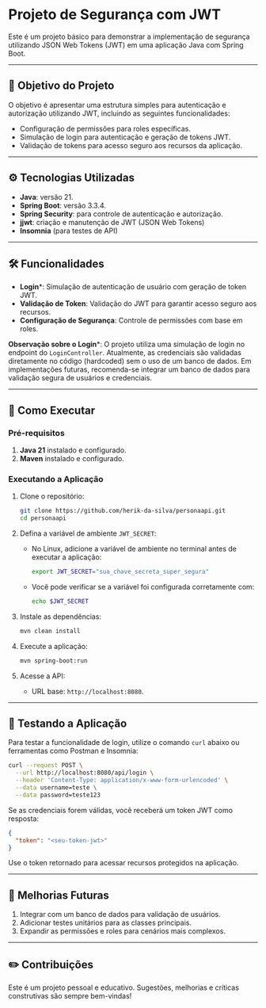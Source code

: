 # Projeto de Segurança com JWT

Este é um projeto básico para demonstrar a implementação de segurança utilizando JSON Web Tokens (JWT) em uma aplicação Java com Spring Boot.

---

## 🚀 Objetivo do Projeto

O objetivo é apresentar uma estrutura simples para autenticação e autorização utilizando JWT, incluindo as seguintes funcionalidades:

- Configuração de permissões para roles específicas.
- Simulação de login para autenticação e geração de tokens JWT.
- Validação de tokens para acesso seguro aos recursos da aplicação.

---

## ⚙️ Tecnologias Utilizadas

- **Java**: versão 21.
- **Spring Boot**: versão 3.3.4.
- **Spring Security**: para controle de autenticação e autorização.
- **jjwt**: criação e manutenção de JWT (JSON Web Tokens)
- **Insomnia** (para testes de API)

---

## 🛠️ Funcionalidades

- **Login***: Simulação de autenticação de usuário com geração de token JWT.
- **Validação de Token**: Validação do JWT para garantir acesso seguro aos recursos.
- **Configuração de Segurança**: Controle de permissões com base em roles.

**Observação sobre o Login***: O projeto utiliza uma simulação de login no endpoint do `LoginController`. Atualmente, as credenciais são validadas diretamente no código (hardcoded) sem o uso de um banco de dados. Em implementações futuras, recomenda-se integrar um banco de dados para validação segura de usuários e credenciais.

---

## 🏁 Como Executar

### Pré-requisitos

1. **Java 21** instalado e configurado.
2. **Maven** instalado e configurado.

### Executando a Aplicação

1. Clone o repositório:
   ```bash
   git clone https://github.com/herik-da-silva/personaapi.git
   cd personaapi
   ```

2. Defina a variável de ambiente `JWT_SECRET`:
   - No Linux, adicione a variável de ambiente no terminal antes de executar a aplicação:
     ```bash
     export JWT_SECRET="sua_chave_secreta_super_segura"
     ```
   - Você pode verificar se a variável foi configurada corretamente com:
     ```bash
     echo $JWT_SECRET
     ```

3. Instale as dependências:
   ```bash
   mvn clean install
   ```

4. Execute a aplicação:
   ```bash
   mvn spring-boot:run
   ```

5. Acesse a API:
   - URL base: `http://localhost:8080`.

---

## 📝 Testando a Aplicação

Para testar a funcionalidade de login, utilize o comando `curl` abaixo ou ferramentas como Postman e Insomnia:

```bash
curl --request POST \
  --url http://localhost:8080/api/login \
  --header 'Content-Type: application/x-www-form-urlencoded' \
  --data username=teste \
  --data password=teste123
```

Se as credenciais forem válidas, você receberá um token JWT como resposta:
```json
{
  "token": "<seu-token-jwt>"
}
```

Use o token retornado para acessar recursos protegidos na aplicação.

---

## 🔧 Melhorias Futuras

1. Integrar com um banco de dados para validação de usuários.
2. Adicionar testes unitários para as classes principais.
3. Expandir as permissões e roles para cenários mais complexos.

---

## ✏️ Contribuições

Este é um projeto pessoal e educativo. Sugestões, melhorias e críticas construtivas são sempre bem-vindas!

